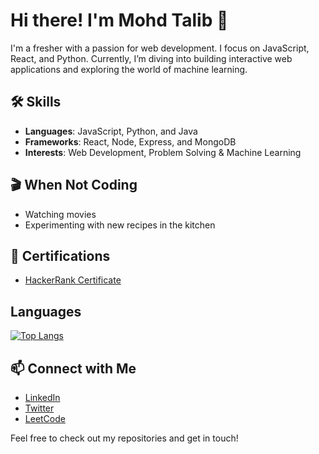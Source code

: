# Hi there! I'm Mohd Talib 👋

I'm a fresher with a passion for web development. I focus on JavaScript, React, and Python. Currently, I’m diving into building interactive web applications and exploring the world of machine learning.

## 🛠️ Skills
- **Languages**: JavaScript, Python, and Java
- **Frameworks**: React, Node, Express, and MongoDB
- **Interests**: Web Development, Problem Solving & Machine Learning

## 🎬 When Not Coding
- Watching movies
- Experimenting with new recipes in the kitchen

## 📜 Certifications
- [HackerRank Certificate](https://www.hackerrank.com/certificates/c3dbc57b5679)

## Languages
[![Top Langs](https://github-readme-stats.vercel.app/api/top-langs/?username=Talibiq123&layout=compact)](https://github.com/Talibiq123?tab=repositories)

## 📫 Connect with Me
- [LinkedIn](https://www.linkedin.com/in/mohd-talib-688539172/)
- [Twitter](https://twitter.com/Talib__Saeed)
- [LeetCode](https://leetcode.com/u/Talib_Saeed/)

Feel free to check out my repositories and get in touch!

